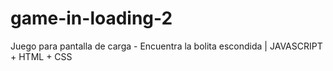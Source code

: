 # game-in-loading-2
Juego para pantalla de carga - Encuentra la bolita escondida | JAVASCRIPT + HTML + CSS
